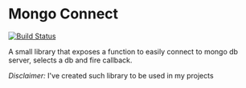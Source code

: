 # Mongo Connect

[![Build Status](https://travis-ci.org/bahaagalal/mongo-connect.png?branch=master)](https://travis-ci.org/bahaagalal/mongo-connect)

A small library that exposes a function to easily connect to mongo db server, selects a db and fire callback.

*Disclaimer:* I've created such library to be used in my projects

